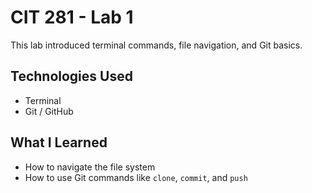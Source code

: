 # CIT 281 - Lab 1

This lab introduced terminal commands, file navigation, and Git basics.

## Technologies Used
- Terminal
- Git / GitHub

## What I Learned
- How to navigate the file system
- How to use Git commands like `clone`, `commit`, and `push`
